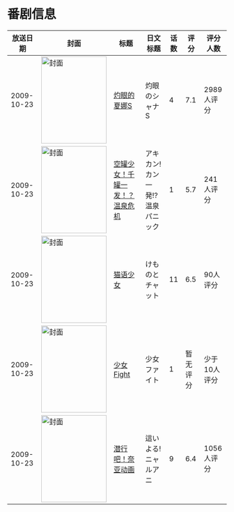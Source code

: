 # 番剧信息

|放送日期|封面|标题|日文标题|话数|评分|评分人数|
|---|---|---|---|---|---|---|
|2009-10-23|<img src="//lain.bgm.tv/pic/cover/c/e9/fb/3110_jk0XU.jpg" alt="封面" style="width:150px;height:200px;object-fit:cover;">|[灼眼的夏娜S](https://bangumi.tv/subject/3110)|灼眼のシャナS|4|7.1|2989人评分|
|2009-10-23|<img src="//lain.bgm.tv/pic/cover/c/55/d9/3158_r7z3g.jpg" alt="封面" style="width:150px;height:200px;object-fit:cover;">|[空罐少女！千罐一发！？温泉危机](https://bangumi.tv/subject/3158)|アキカン! カン一発!?温泉パニック|1|5.7|241人评分|
|2009-10-23|<img src="//lain.bgm.tv/pic/cover/c/cb/f2/3759_TKZtt.jpg" alt="封面" style="width:150px;height:200px;object-fit:cover;">|[猫语少女](https://bangumi.tv/subject/3759)|けものとチャット|11|6.5|90人评分|
|2009-10-23|<img src="//lain.bgm.tv/pic/cover/c/14/d0/20921_MIm0X.jpg" alt="封面" style="width:150px;height:200px;object-fit:cover;">|[少女Fight](https://bangumi.tv/subject/20921)|少女ファイト|1|暂无评分|少于10人评分|
|2009-10-23|<img src="//lain.bgm.tv/pic/cover/c/26/21/18079_rr1R8.jpg" alt="封面" style="width:150px;height:200px;object-fit:cover;">|[潜行吧！奈亚动画](https://bangumi.tv/subject/18079)|這いよる! ニャルアニ|9|6.4|1056人评分|
